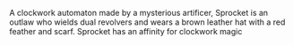A clockwork automaton made by a mysterious artificer, Sprocket is an outlaw who wields dual revolvers and wears a brown leather hat with a red feather and scarf. Sprocket has an affinity for clockwork magic
           

                      